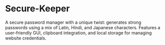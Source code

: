 # Secure-Keeper
A secure password manager with a unique twist: generates strong passwords using a mix of Latin, Hindi, and Japanese characters. Features a user-friendly GUI, clipboard integration, and local storage for managing website credentials.
